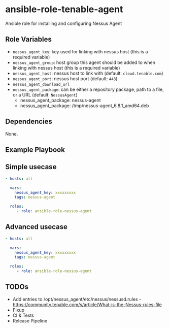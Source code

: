 # ansible-role-tenable-agent

Ansible role for installing and configuring Nessus Agent

## Role Variables

- `nessus_agent_key`: key used for linking with nessus host (this is a required variable)
- `nessus_agent_group`: host group this agent should be added to when linking with nessus host (this is a required variable)
- `nessus_agent_host`: nessus host to link with (default: `cloud.tenable.com`)
- `nessus_agent_port`: nessus host port (default: `443`)
- `nessus_agent_download_url`
- `nessus_agent_package`: can be either a repository package, path to a file, or a URL (default: `NessusAgent`)
  - nessus_agent_package: nessus-agent
  - nessus_agent_package: /tmp/nessus-agent_6.8.1_amd64.deb

## Dependencies

None.

## Example Playbook

## Simple usecase

```yaml
- hosts: all

  vars:
    nessus_agent_key: xxxxxxxxx
    tags: nessus-agent

  roles:
     - role: ansible-role-nessus-agent
```

## Advanced usecase

```yaml
- hosts: all

  vars:
    nessus_agent_key: xxxxxxxxx
    tags: nessus-agent

  roles:
     - role: ansible-role-nessus-agent
```

## TODOs

- Add entries to /opt/nessus_agent/etc/nessus/nessusd.rules - <https://community.tenable.com/s/article/What-is-the-Nessus-rules-file>
- Fixup
- CI & Tests
- Release Pipeline

